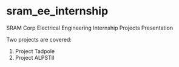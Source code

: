 # sram_ee_internship
SRAM Corp Electrical Engineering Internship Projects Presentation

Two projects are covered:
1) Project Tadpole
2) Project ALPSTII

